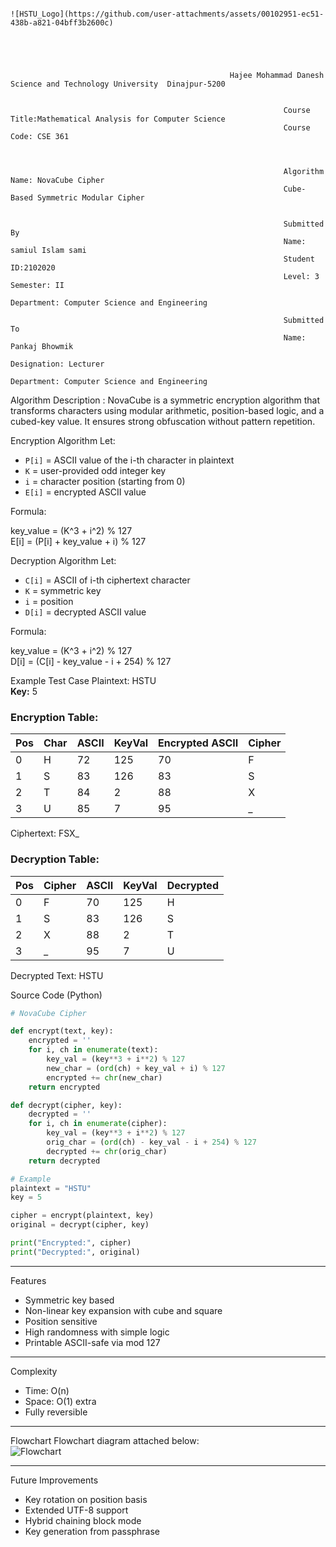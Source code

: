                                   

                                                                                                                                                                                                                               ![HSTU_Logo](https://github.com/user-attachments/assets/00102951-ec51-438b-a821-04bff3b2600c)
                                                                                                                                                                                                                                                                         
                                                    
                                                                                                                                                                                                                                                                                                                                                                                                                                         
                                                                                                                                                                                                                                                                                                                                                                                                                                                                                                                                                      
                                                                                                                                                                                                                                                                                                                                                                                                                                                                                                                                                        
                                                     Hajee Mohammad Danesh Science and Technology University  Dinajpur-5200


                                                                 Course Title:Mathematical Analysis for Computer Science  
                                                                 Course Code: CSE 361



                                                                 Algorithm Name: NovaCube Cipher
                                                                 Cube-Based Symmetric Modular Cipher


                                                                 Submitted By  
                                                                 Name: samiul Islam sami
                                                                 Student ID:2102020
                                                                 Level: 3  Semester: II  
                                                                 Department: Computer Science and Engineering

                                                                 Submitted To  
                                                                 Name: Pankaj Bhowmik  
                                                                 Designation: Lecturer  
                                                                 Department: Computer Science and Engineering



Algorithm Description :
NovaCube is a symmetric encryption algorithm that transforms characters using modular arithmetic, position-based logic, and a cubed-key value. It ensures strong obfuscation without pattern repetition.



 Encryption Algorithm
Let:  
- `P[i]` = ASCII value of the i-th character in plaintext  
- `K` = user-provided odd integer key  
- `i` = character position (starting from 0)  
- `E[i]` = encrypted ASCII value

 Formula:

key_value = (K^3 + i^2) % 127  
E[i] = (P[i] + key_value + i) % 127




 Decryption Algorithm
Let:  
- `C[i]` = ASCII of i-th ciphertext character  
- `K` = symmetric key  
- `i` = position  
- `D[i]` = decrypted ASCII value

Formula:

key_value = (K^3 + i^2) % 127  
D[i] = (C[i] - key_value - i + 254) % 127




 Example Test Case
Plaintext: HSTU  
**Key:** 5

### Encryption Table:
| Pos | Char | ASCII | KeyVal | Encrypted ASCII | Cipher |
|-----|------|--------|--------|------------------|--------|
| 0   | H    | 72     | 125    | 70               | F      |
| 1   | S    | 83     | 126    | 83               | S      |
| 2   | T    | 84     | 2      | 88               | X      |
| 3   | U    | 85     | 7      | 95               | _      |

Ciphertext: FSX_

### Decryption Table:
| Pos | Cipher | ASCII | KeyVal | Decrypted |
|-----|--------|--------|--------|-----------|
| 0   | F      | 70     | 125    | H         |
| 1   | S      | 83     | 126    | S         |
| 2   | X      | 88     | 2      | T         |
| 3   | _      | 95     | 7      | U         |

Decrypted Text: HSTU 


 Source Code (Python)
```python
# NovaCube Cipher

def encrypt(text, key):
    encrypted = ''
    for i, ch in enumerate(text):
        key_val = (key**3 + i**2) % 127
        new_char = (ord(ch) + key_val + i) % 127
        encrypted += chr(new_char)
    return encrypted

def decrypt(cipher, key):
    decrypted = ''
    for i, ch in enumerate(cipher):
        key_val = (key**3 + i**2) % 127
        orig_char = (ord(ch) - key_val - i + 254) % 127
        decrypted += chr(orig_char)
    return decrypted

# Example
plaintext = "HSTU"
key = 5

cipher = encrypt(plaintext, key)
original = decrypt(cipher, key)

print("Encrypted:", cipher)
print("Decrypted:", original)
```

---

 Features
- Symmetric key based  
- Non-linear key expansion with cube and square  
- Position sensitive  
- High randomness with simple logic  
- Printable ASCII-safe via mod 127

---

 Complexity
- Time: O(n)  
- Space: O(1) extra  
- Fully reversible 

---

 Flowchart
Flowchart diagram attached below:  
![Flowchart](flowchart.png)

---

 Future Improvements
- Key rotation on position basis  
- Extended UTF-8 support  
- Hybrid chaining block mode  
- Key generation from passphrase
